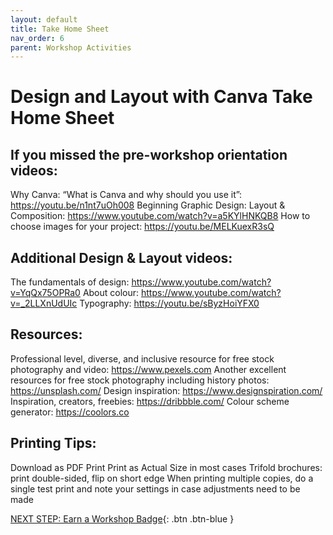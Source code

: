 ```yaml
---
layout: default
title: Take Home Sheet
nav_order: 6
parent: Workshop Activities
---
```

# Design and Layout with Canva Take Home Sheet

## If you missed the pre-workshop orientation videos:
Why Canva: “What is Canva and why should you use it”: https://youtu.be/n1nt7uOh008
Beginning Graphic Design: Layout & Composition: https://www.youtube.com/watch?v=a5KYlHNKQB8 
How to choose images for your project: https://youtu.be/MELKuexR3sQ  

## Additional Design & Layout videos:
The fundamentals of design:
https://www.youtube.com/watch?v=YqQx75OPRa0
About colour:
https://www.youtube.com/watch?v=_2LLXnUdUIc 
Typography:
https://youtu.be/sByzHoiYFX0

## Resources:
Professional level, diverse, and inclusive resource for free stock photography and video: https://www.pexels.com 
Another excellent resources for free stock photography including history photos: https://unsplash.com/ 
Design inspiration: https://www.designspiration.com/
Inspiration, creators, freebies: https://dribbble.com/
Colour scheme generator: https://coolors.co 

## Printing Tips:
Download as PDF Print
Print as Actual Size in most cases
Trifold brochures: print double-sided, flip on short edge
When printing multiple copies, do a single test print and note your settings in case adjustments need to be made

[NEXT STEP: Earn a Workshop Badge](informal-credentials.html){: .btn .btn-blue }
